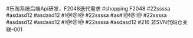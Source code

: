 #乐淘系统后端Api研发，F2048迭代需求
#shopping F2048
#22ssssa
#asdasd12
#asdasd12
#!@!@!@
#22ssssa
#as#!@!@!@
#22ssssa
#asdasd12
#asdasd12
#!@!@!@
#22ssssa
#asdasd12
#216 非SVN代码仓关联-001
